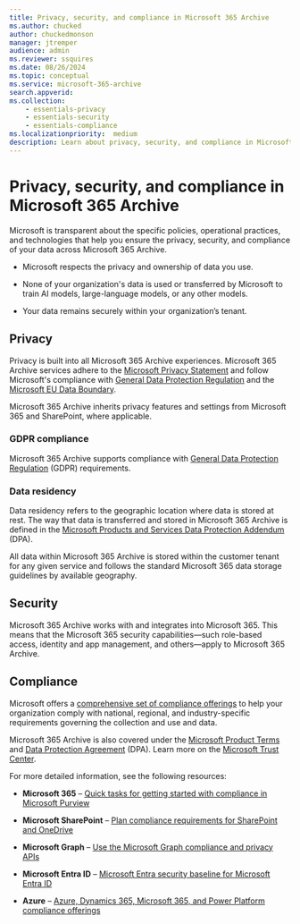 ```yaml
---
title: Privacy, security, and compliance in Microsoft 365 Archive
ms.author: chucked
author: chuckedmonson
manager: jtremper
audience: admin
ms.reviewer: ssquires
ms.date: 08/26/2024
ms.topic: conceptual
ms.service: microsoft-365-archive
search.appverid: 
ms.collection: 
    - essentials-privacy
    - essentials-security
    - essentials-compliance
ms.localizationpriority:  medium
description: Learn about privacy, security, and compliance in Microsoft 365 Archive.
---
```


# Privacy, security, and compliance in Microsoft 365 Archive

Microsoft is transparent about the specific policies, operational practices, and technologies that help you ensure the privacy, security, and compliance of your data across Microsoft 365 Archive.

- Microsoft respects the privacy and ownership of data you use.

- None of your organization's data is used or transferred by Microsoft to train AI models, large-language models, or any other models.

- Your data remains securely within your organization’s tenant.

## Privacy

Privacy is built into all Microsoft 365 Archive experiences. Microsoft 365 Archive services adhere to the [Microsoft Privacy Statement](https://privacy.microsoft.com/privacystatement) and follow Microsoft's compliance with [General Data Protection Regulation](/compliance/regulatory/gdpr) and the [Microsoft EU Data Boundary](https://www.microsoft.com/trust-center/privacy/european-data-boundary-eudb).

Microsoft 365 Archive inherits privacy features and settings from Microsoft 365 and SharePoint, where applicable.

### GDPR compliance

Microsoft 365 Archive supports compliance with [General Data Protection Regulation](/compliance/regulatory/gdpr) (GDPR) requirements.

### Data residency

Data residency refers to the geographic location where data is stored at rest. The way that data is transferred and stored in Microsoft 365 Archive is defined in the [Microsoft Products and Services Data Protection Addendum](https://www.microsoft.com/licensing/docs/view/Microsoft-Products-and-Services-Data-Protection-Addendum-DPA) (DPA).

All data within Microsoft 365 Archive is stored within the customer tenant for any given service and follows the standard Microsoft 365 data storage guidelines by available geography.

## Security

Microsoft 365 Archive works with and integrates into Microsoft 365. This means that the Microsoft 365 security capabilities—such role-based access, identity and app management, and others—apply to Microsoft 365 Archive.

## Compliance

Microsoft offers a [comprehensive set of compliance offerings](/compliance) to help your organization comply with national, regional, and industry-specific requirements governing the collection and use and data.

Microsoft 365 Archive is also covered under the [Microsoft Product Terms](https://www.microsoft.com/licensing/docs/view/Product-Terms) and [Data Protection Agreement](https://www.microsoft.com/licensing/docs/view/Microsoft-Products-and-Services-Data-Protection-Addendum-DPA?year=2021#:%7E:text=Microsoft%20Products%20and%20Services%20Data%20Protection%20Addendum%20%28DPA%29,to%20the%20Product%20Terms%20site%20%28and%20formerly%20OST%29) (DPA). Learn more on the [Microsoft Trust Center](https://www.microsoft.com/trustcenter).

For more detailed information, see the following resources:

- **Microsoft 365** – [Quick tasks for getting started with compliance in Microsoft Purview](/purview/compliance-quick-tasks)

- **Microsoft SharePoint** – [Plan compliance requirements for SharePoint and OneDrive](/SharePoint/compliant-environment)

- **Microsoft Graph** – [Use the Microsoft Graph compliance and privacy APIs](/graph/api/resources/complianceapioverview?view=graph-rest-1.0)

- **Microsoft Entra ID** – [Microsoft Entra security baseline for Microsoft Entra ID](/security/benchmark/azure/baselines/aad-security-baseline)

- **Azure** – [Azure, Dynamics 365, Microsoft 365, and Power Platform compliance offerings](/azure/compliance/offerings/)


